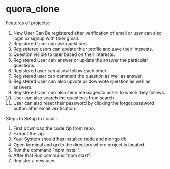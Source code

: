 # quora_clone

Features of projects:-

1. New User Can Be registered after verification of email or user can also login or signup with thier gmail.
2. Registered User can ask questions.
3. Regisetered users can update thier profile and save their interests.
4. Question visible to user based on their interests.
5. Registered User can answer or update the answer the particular questions.
6. Registered user can alsow follow each other.
7. Registered user can comment the question as well as answer.
8. Registered User can also upvote or downvote question as well as answers.
9. Registered User can also send messages to users to which they follows.
10. User can also search the questions from search.
11. User can also reset their password by clicking the forgot password button after email verification.


Steps to Setup to Local :

1. First download the code zip from repo.
2. Extract the zip.
3. Your System should has installed node and mongo db.
4. Open terminal and go to the directory where project is located.
5. Run the command "npm install".
6. After that Run command "npm start".
7. Register a new user.
